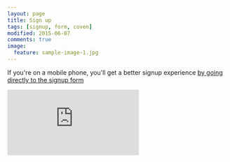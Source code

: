 ```yaml
---
layout: page
title: Sign up
tags: [signup, form, coven]
modified: 2015-06-07
comments: true
image:
  feature: sample-image-1.jpg
---
```


If you're on a mobile phone, you'll get a better signup experience [by going directly to the signup form](https://docs.google.com/forms/d/1lyWzTMrheemCLxjI_3l1AShb2MN_aQOW-UHgPC_FGlg/viewform)

<iframe src="https://docs.google.com/forms/d/1lyWzTMrheemCLxjI_3l1AShb2MN_aQOW-UHgPC_FGlg/viewform?embedded=true" frameborder="0" marginheight="0" marginwidth="0" id="signup">Loading sign-up...</iframe>
